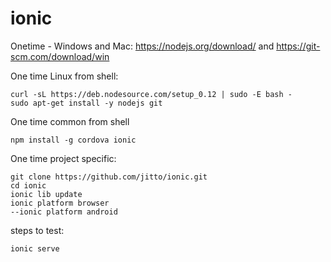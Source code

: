# ionic

Onetime - Windows and Mac: https://nodejs.org/download/ and https://git-scm.com/download/win

One time Linux from shell:
```
curl -sL https://deb.nodesource.com/setup_0.12 | sudo -E bash -
sudo apt-get install -y nodejs git
```

One time common from shell
```
npm install -g cordova ionic
```

One time project specific:
```
git clone https://github.com/jitto/ionic.git
cd ionic
ionic lib update
ionic platform browser
--ionic platform android
```

steps to test:
```
ionic serve
```

